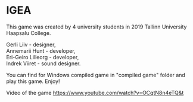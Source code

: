 # IGEA
This game was created by 4 university students in 2019 Tallinn University Haapsalu College. 

Gerli Liiv - designer,  
Annemarii Hunt - developer,  
Eri-Geiro Lilleorg - developer,  
Indrek Viiret - sound designer.

You can find for Windows compiled game in "compiled game" folder and play this game. 
Enjoy!

Video of the game https://www.youtube.com/watch?v=OCqtN8n4eTQ&t




